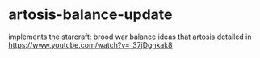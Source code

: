 # artosis-balance-update
implements the starcraft: brood war balance ideas that artosis detailed in https://www.youtube.com/watch?v=_37jDgnkak8
